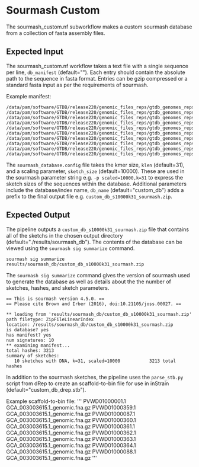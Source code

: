 # Sourmash Custom  
The sourmash_custom.nf subworkflow makes a custom sourmash database from a collection of fasta assembly files. 

## Expected Input
The sourmash_custom.nf workflow takes a text file with a single sequence per line, `db_manifest` (default=""). Each entry should contain the absolute path to the sequence in fasta format. Entries can be gzip compressed or a standard fasta input as per the requirements of sourmash.

Example manifest:
```
/data/pam/software/GTDB/release220/genomic_files_reps/gtdb_genomes_reps_r220/database/GCA/003/003/725/GCA_003003725.1_genomic.fna.gz
/data/pam/software/GTDB/release220/genomic_files_reps/gtdb_genomes_reps_r220/database/GCA/003/003/615/GCA_003003615.1_genomic.fna.gz
/data/pam/software/GTDB/release220/genomic_files_reps/gtdb_genomes_reps_r220/database/GCA/003/524/435/GCA_003524435.1_genomic.fna.gz
/data/pam/software/GTDB/release220/genomic_files_reps/gtdb_genomes_reps_r220/database/GCA/003/524/565/GCA_003524565.1_genomic.fna.gz
/data/pam/software/GTDB/release220/genomic_files_reps/gtdb_genomes_reps_r220/database/GCA/003/524/745/GCA_003524745.1_genomic.fna.gz
/data/pam/software/GTDB/release220/genomic_files_reps/gtdb_genomes_reps_r220/database/GCA/003/524/145/GCA_003524145.1_genomic.fna.gz
/data/pam/software/GTDB/release220/genomic_files_reps/gtdb_genomes_reps_r220/database/GCA/003/524/305/GCA_003524305.1_genomic.fna.gz
/data/pam/software/GTDB/release220/genomic_files_reps/gtdb_genomes_reps_r220/database/GCA/003/524/095/GCA_003524095.1_genomic.fna.gz
/data/pam/software/GTDB/release220/genomic_files_reps/gtdb_genomes_reps_r220/database/GCA/003/524/365/GCA_003524365.1_genomic.fna.gz
/data/pam/software/GTDB/release220/genomic_files_reps/gtdb_genomes_reps_r220/database/GCA/003/524/845/GCA_003524845.1_genomic.fna.gz
```

The `sourmash_database.config` file takes the kmer size, `klen` (default=31), and a scaling parameter, `sketch_size`  (default=10000). These are used in the sourmash parameter string e.g. `-p scaled=10000,k=31` to express the sketch sizes of the sequences within the database. Additional parameters include the database/index name, `db_name` (default="custom_db") adds a prefix to the final output file e.g. `custom_db_s10000k31_sourmash.zip`. 

## Expected Output
The pipeline outputs a `custom_db_s10000k31_sourmash.zip` file that contains all of the sketchs in the chosen output directory (default="./results/sourmash_db"). The contents of the database can be viewed using the `sourmash sig summarize` command.

```
sourmash sig summarize results/sourmash_db/custom_db_s10000k31_sourmash.zip 
```

The `sourmash sig summarize` command gives the version of sourmash used to generate the database as well as details about the the number of sketches, hashes, and sketch parameters. 

```
== This is sourmash version 4.5.0. ==
== Please cite Brown and Irber (2016), doi:10.21105/joss.00027. ==

** loading from 'results/sourmash_db/custom_db_s10000k31_sourmash.zip'
path filetype: ZipFileLinearIndex
location: /results/sourmash_db/custom_db_s10000k31_sourmash.zip
is database? yes
has manifest? yes
num signatures: 10
** examining manifest...
total hashes: 3213
summary of sketches:
   10 sketches with DNA, k=31, scaled=10000           3213 total hashes
```

In addition to the sourmash sketches, the pipeline uses the `parse_stb.py` script from dRep to create an scaffold-to-bin file for use in inStrain (default="custom_db_drep.stb").

Example scaffold-to-bin file:
'''
PVWD01000001.1	GCA_003003615.1_genomic.fna.gz
PVWD01000359.1	GCA_003003615.1_genomic.fna.gz
PVWD01000087.1	GCA_003003615.1_genomic.fna.gz
PVWD01000360.1	GCA_003003615.1_genomic.fna.gz
PVWD01000361.1	GCA_003003615.1_genomic.fna.gz
PVWD01000362.1	GCA_003003615.1_genomic.fna.gz
PVWD01000363.1	GCA_003003615.1_genomic.fna.gz
PVWD01000364.1	GCA_003003615.1_genomic.fna.gz
PVWD01000088.1	GCA_003003615.1_genomic.fna.gz
'''